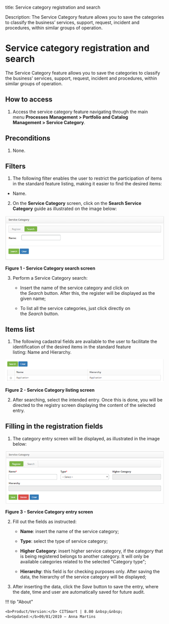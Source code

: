 title: Service category registration and search

Description: The Service Category feature allows you to save the categories to classify the business’ services, support, request, incident and procedures, within similar groups of operation.

# Service category registration and search

The Service Category feature allows you to save the categories to classify the
business’ services, support, request, incident and procedures, within similar
groups of operation.

How to access
-------------

1.  Access the service category feature navigating through the main
    menu **Processes Management > Portfolio and Catalog
    Management > Service Category**.

Preconditions
-------------

1.  None.

Filters
-------

1.  The following filter enables the user to restrict the participation of items
    in the standard feature listing, making it easier to find the desired items:

-   Name.

2.  On the **Service Category** screen, click on the **Search Service
    Category** guide as illustrated on the image below:

   ![figure](images/service-category-1.png)
   
   **Figure 1 - Service Category search screen**

3.  Perform a Service Category search:

    -   Insert the name of the service category and click on
        the *Search* button. After this, the register will be displayed as the
        given name;

    -   To list all the service categories, just click directly on
        the *Search* button.

Items list
----------

1.  The following cadastral fields are available to the user to facilitate the
    identification of the desired items in the standard feature
    listing: Name and Hierarchy.

   ![figure](images/service-category-2.png)
   
   **Figure 2 - Service Category listing screen**

2.  After searching, select the intended entry. Once this is done, you will be
    directed to the registry screen displaying the content of the selected
    entry.

Filling in the registration fields
----------------------------------

1.  The category entry screen will be displayed, as illustrated in the image
    below:

   ![figure](images/service-category-3.png)
   
   **Figure 3 - Service Category entry screen**

2.  Fill out the fields as instructed:

    -   **Name**: insert the name of the service category;

    -   **Type**: select the type of service category;

    -   **Higher Category**: insert higher service category, if the category
        that is being registered belongs to another category. It will only be
        available categories related to the selected "Category type";

    -   **Hierarchy**: this field is for checking purposes only. After saving
        the data, the hierarchy of the service category will be displayed;

2.  After inserting the data, click the *Save* button to save the entry, where
    the date, time and user are automatically saved for future audit.



!!! tip "About"

    <b>Product/Version:</b> CITSmart | 8.00 &nbsp;&nbsp;
    <b>Updated:</b>09/01/2019 – Anna Martins
